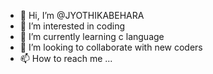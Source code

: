 - 👋 Hi, I’m @JYOTHIKABEHARA
- 👀 I’m interested in coding
- 🌱 I’m currently learning c language
- 💞️ I’m looking to collaborate with new coders 
- 📫 How to reach me ...

<!---
JYOTHIKABEHARA/JYOTHIKABEHARA is a ✨ special ✨ repository because its `README.md` (this file) appears on your GitHub profile.
You can click the Preview link to take a look at your changes.
--->
